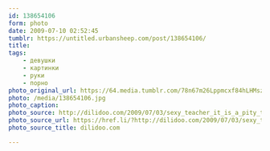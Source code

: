 ```yaml
---
id: 138654106
form: photo
date: 2009-07-10 02:52:45
tumblr: https://untitled.urbansheep.com/post/138654106/
title:
tags:
    - девушки
    - картинки
    - руки
    - порно
photo_original_url: https://64.media.tumblr.com/78n67m26Lppmcxf84hLHMszyo1_640.jpg
photo: /media/138654106.jpg
photo_caption: 
photo_source: http://dilidoo.com/2009/07/03/sexy_teacher_it_is_a_pity_that_she_didnt_teach_me_13_photos.html
photo_source_url: https://href.li/?http://dilidoo.com/2009/07/03/sexy_teacher_it_is_a_pity_that_she_didnt_teach_me_13_photos.html
photo_source_title: dilidoo.com

---
```


